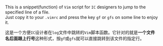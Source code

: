 This is a snippet(function) of `Vim` script for `IC` designers to jump to the specified line of a file.  
Just copy it to your `.vimrc` and press the key `gf` or `gfs` on some line to enjoy it.

这是一个方便`IC`设计者在`log`文件中跳转的`Vim`脚本函数。它针对的就是**一个文件名后面跟上行号**这种形式，按`gf`或`gfs`就可以直接跳转到该文件的指定行。
